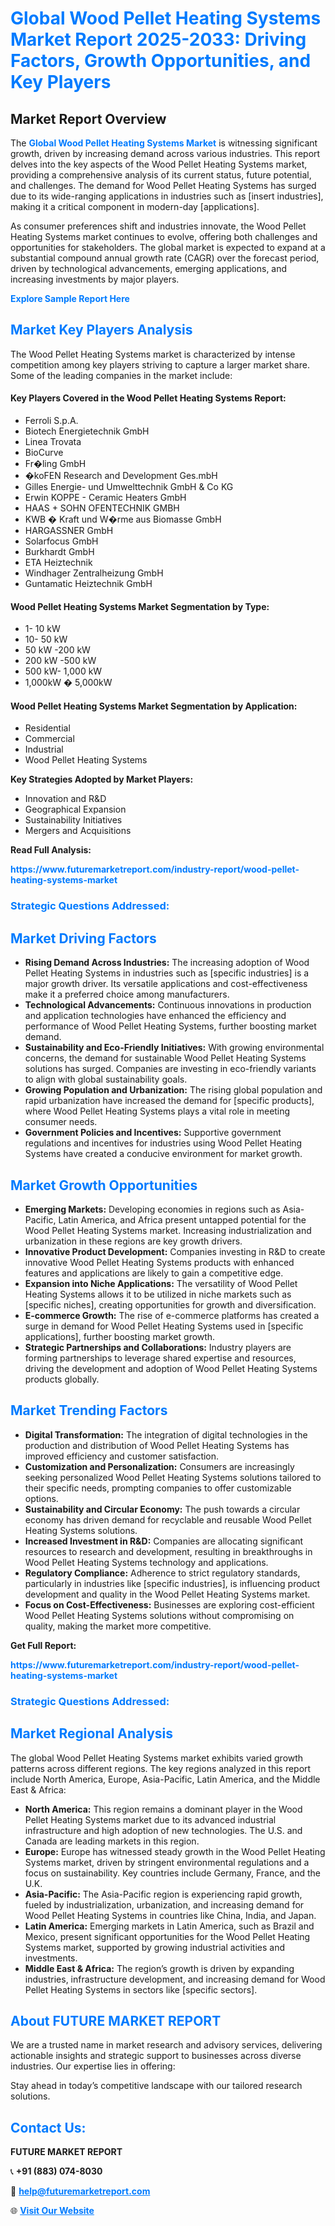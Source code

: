 <h1 style="color: #007BFF;">Global Wood Pellet Heating Systems Market Report 2025-2033: Driving Factors, Growth Opportunities, and Key Players</h1>

<section id="overview">
<h2>Market Report Overview</h2>
<p>The <a href="https://www.futuremarketreport.com/industry-report/wood-pellet-heating-systems-market" style="color: #007BFF; text-decoration: none;"><strong>Global Wood Pellet Heating Systems Market</strong></a> is witnessing significant growth, driven by increasing demand across various industries. This report delves into the key aspects of the Wood Pellet Heating Systems market, providing a comprehensive analysis of its current status, future potential, and challenges. The demand for Wood Pellet Heating Systems has surged due to its wide-ranging applications in industries such as [insert industries], making it a critical component in modern-day [applications].</p>
<p>As consumer preferences shift and industries innovate, the Wood Pellet Heating Systems market continues to evolve, offering both challenges and opportunities for stakeholders. The global market is expected to expand at a substantial compound annual growth rate (CAGR) over the forecast period, driven by technological advancements, emerging applications, and increasing investments by major players.</p>
</section>

<section id="overview">
<p><a href="https://www.futuremarketreport.com/request-sample/reportId=127758" style="color: #007BFF; text-decoration: none;"><strong>Explore Sample Report Here</strong></a></p>
</section>

<section id="key-players">
<h2 style="color: #007BFF;">Market Key Players Analysis</h2>
<p>The Wood Pellet Heating Systems market is characterized by intense competition among key players striving to capture a larger market share. Some of the leading companies in the market include:</p>
<h4>Key Players Covered in the Wood Pellet Heating Systems Report:</h4>
<ul><li>Ferroli S.p.A.</li><li>Biotech Energietechnik GmbH</li><li>Linea Trovata</li><li>BioCurve</li><li>Fr�ling GmbH</li><li>�koFEN Research and Development Ges.mbH</li><li>Gilles Energie- und Umwelttechnik GmbH &amp; Co KG</li><li>Erwin KOPPE - Ceramic Heaters GmbH</li><li>HAAS + SOHN OFENTECHNIK GMBH</li><li>KWB � Kraft und W�rme aus Biomasse GmbH</li><li>HARGASSNER GmbH</li><li>Solarfocus GmbH</li><li>Burkhardt GmbH</li><li>ETA Heiztechnik</li><li>Windhager Zentralheizung GmbH</li><li>Guntamatic Heiztechnik GmbH</li></ul>
<h4>Wood Pellet Heating Systems Market Segmentation by Type:</h4>
<ul><li>1- 10 kW</li><li>10- 50 kW</li><li>50 kW -200 kW</li><li>200 kW -500 kW</li><li>500 kW- 1,000 kW</li><li>1,000kW � 5,000kW</li></ul>

<h4>Wood Pellet Heating Systems Market Segmentation by Application:</h4>
<ul><li>Residential</li><li>Commercial</li><li>Industrial</li><li>Wood Pellet Heating Systems</li></ul>
<p><strong>Key Strategies Adopted by Market Players:</strong></p>
<ul>
<li>Innovation and R&D</li>
<li>Geographical Expansion</li>
<li>Sustainability Initiatives</li>
<li>Mergers and Acquisitions</li>
</ul>
</section>

<section>
<p><strong>Read Full Analysis: </strong></p><a href="https://www.futuremarketreport.com/industry-report/wood-pellet-heating-systems-market" style="color: #007BFF; text-decoration: none;"><strong>https://www.futuremarketreport.com/industry-report/wood-pellet-heating-systems-market</strong></a>
<h3 style="color: #007BFF;">Strategic Questions Addressed:</h3>
</section>

<section id="driving-factors">
<h2 style="color: #007BFF;">Market Driving Factors</h2>
<ul>
<li><strong>Rising Demand Across Industries:</strong> The increasing adoption of Wood Pellet Heating Systems in industries such as [specific industries] is a major growth driver. Its versatile applications and cost-effectiveness make it a preferred choice among manufacturers.</li>
<li><strong>Technological Advancements:</strong> Continuous innovations in production and application technologies have enhanced the efficiency and performance of Wood Pellet Heating Systems, further boosting market demand.</li>
<li><strong>Sustainability and Eco-Friendly Initiatives:</strong> With growing environmental concerns, the demand for sustainable Wood Pellet Heating Systems solutions has surged. Companies are investing in eco-friendly variants to align with global sustainability goals.</li>
<li><strong>Growing Population and Urbanization:</strong> The rising global population and rapid urbanization have increased the demand for [specific products], where Wood Pellet Heating Systems plays a vital role in meeting consumer needs.</li>
<li><strong>Government Policies and Incentives:</strong> Supportive government regulations and incentives for industries using Wood Pellet Heating Systems have created a conducive environment for market growth.</li>
</ul>
</section>

<section id="growth-opportunities">
<h2 style="color: #007BFF;">Market Growth Opportunities</h2>
<ul>
<li><strong>Emerging Markets:</strong> Developing economies in regions such as Asia-Pacific, Latin America, and Africa present untapped potential for the Wood Pellet Heating Systems market. Increasing industrialization and urbanization in these regions are key growth drivers.</li>
<li><strong>Innovative Product Development:</strong> Companies investing in R&D to create innovative Wood Pellet Heating Systems products with enhanced features and applications are likely to gain a competitive edge.</li>
<li><strong>Expansion into Niche Applications:</strong> The versatility of Wood Pellet Heating Systems allows it to be utilized in niche markets such as [specific niches], creating opportunities for growth and diversification.</li>
<li><strong>E-commerce Growth:</strong> The rise of e-commerce platforms has created a surge in demand for Wood Pellet Heating Systems used in [specific applications], further boosting market growth.</li>
<li><strong>Strategic Partnerships and Collaborations:</strong> Industry players are forming partnerships to leverage shared expertise and resources, driving the development and adoption of Wood Pellet Heating Systems products globally.</li>
</ul>
</section>

<section id="trending-factors">
<h2 style="color: #007BFF;">Market Trending Factors</h2>
<ul>
<li><strong>Digital Transformation:</strong> The integration of digital technologies in the production and distribution of Wood Pellet Heating Systems has improved efficiency and customer satisfaction.</li>
<li><strong>Customization and Personalization:</strong> Consumers are increasingly seeking personalized Wood Pellet Heating Systems solutions tailored to their specific needs, prompting companies to offer customizable options.</li>
<li><strong>Sustainability and Circular Economy:</strong> The push towards a circular economy has driven demand for recyclable and reusable Wood Pellet Heating Systems solutions.</li>
<li><strong>Increased Investment in R&D:</strong> Companies are allocating significant resources to research and development, resulting in breakthroughs in Wood Pellet Heating Systems technology and applications.</li>
<li><strong>Regulatory Compliance:</strong> Adherence to strict regulatory standards, particularly in industries like [specific industries], is influencing product development and quality in the Wood Pellet Heating Systems market.</li>
<li><strong>Focus on Cost-Effectiveness:</strong> Businesses are exploring cost-efficient Wood Pellet Heating Systems solutions without compromising on quality, making the market more competitive.</li>
</ul>
</section>

<section>
<p><strong>Get Full Report: </strong></p><a href="https://www.futuremarketreport.com/industry-report/wood-pellet-heating-systems-market" style="color: #007BFF; text-decoration: none;"><strong>https://www.futuremarketreport.com/industry-report/wood-pellet-heating-systems-market</strong></a>
<h3 style="color: #007BFF;">Strategic Questions Addressed:</h3>
</section>


<section id="regional-analysis">
<h2 style="color: #007BFF;">Market Regional Analysis</h2>
<p>The global Wood Pellet Heating Systems market exhibits varied growth patterns across different regions. The key regions analyzed in this report include North America, Europe, Asia-Pacific, Latin America, and the Middle East & Africa:</p>
<ul>
<li><strong>North America:</strong> This region remains a dominant player in the Wood Pellet Heating Systems market due to its advanced industrial infrastructure and high adoption of new technologies. The U.S. and Canada are leading markets in this region.</li>
<li><strong>Europe:</strong> Europe has witnessed steady growth in the Wood Pellet Heating Systems market, driven by stringent environmental regulations and a focus on sustainability. Key countries include Germany, France, and the U.K.</li>
<li><strong>Asia-Pacific:</strong> The Asia-Pacific region is experiencing rapid growth, fueled by industrialization, urbanization, and increasing demand for Wood Pellet Heating Systems in countries like China, India, and Japan.</li>
<li><strong>Latin America:</strong> Emerging markets in Latin America, such as Brazil and Mexico, present significant opportunities for the Wood Pellet Heating Systems market, supported by growing industrial activities and investments.</li>
<li><strong>Middle East & Africa:</strong> The region’s growth is driven by expanding industries, infrastructure development, and increasing demand for Wood Pellet Heating Systems in sectors like [specific sectors].</li>
</ul>
</section>

<footer>
<h2 style="color: #007BFF;">About FUTURE MARKET REPORT</h2>
<p>We are a trusted name in market research and advisory services, delivering actionable insights and strategic support to businesses across diverse industries. Our expertise lies in offering:</p>

<p>Stay ahead in today’s competitive landscape with our tailored research solutions.</p>

<h2 style="color: #007BFF;">Contact Us:</h2>
<p><strong>FUTURE MARKET REPORT</strong></p>
<p>📞 <strong>+91 (883) 074-8030</strong></p>
<p>📧 <strong><a href="mailto:help@futuremarketreport.com" style="color: #007BFF;">help@futuremarketreport.com</a></strong></p>
<p>🌐 <strong><a href="https://www.futuremarketreport.com/" style="color: #007BFF;">Visit Our Website</a></strong></p>
</footer>